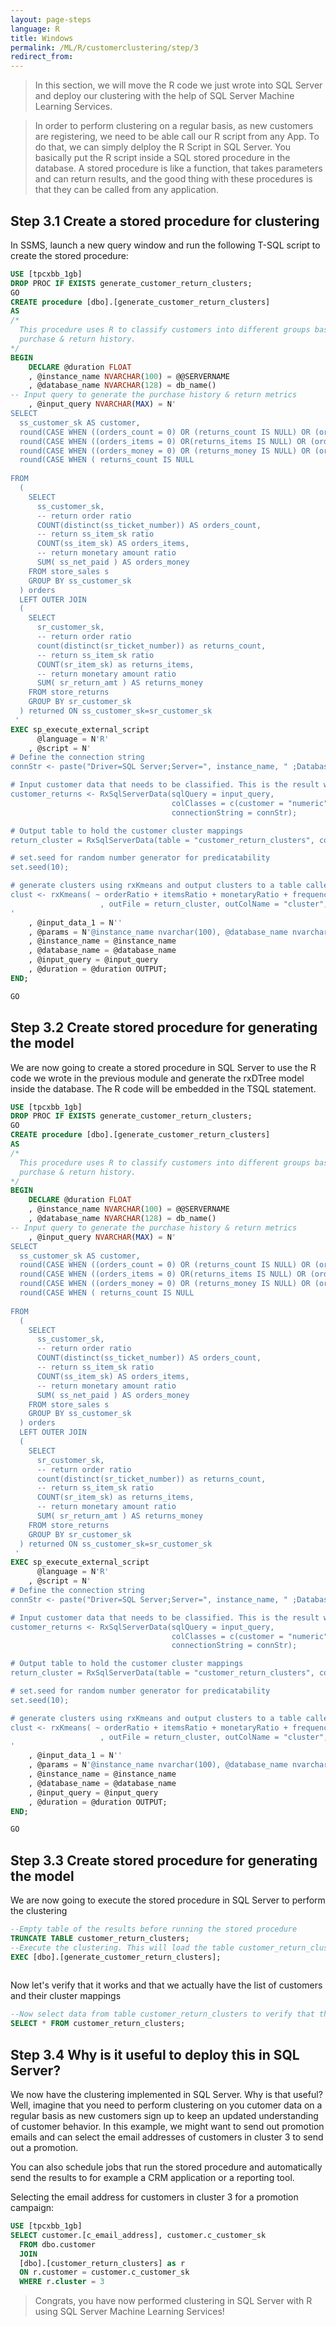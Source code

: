 ```yaml
---
layout: page-steps
language: R
title: Windows
permalink: /ML/R/customerclustering/step/3
redirect_from:
---
```



>In this section, we will move the R code we just wrote into SQL Server and deploy our clustering with the help of SQL Server Machine Learning Services.

>In order to perform clustering on a regular basis, as new customers are registering, we need to be able call our R script from any App. 
To do that, we can simply delploy the R Script in SQL Server. You basically put the R script inside a SQL stored procedure in the database. A stored procedure is like a function, that takes parameters and can return results, and the good thing with these procedures is that they can be called from any application. 


## Step 3.1 Create a stored procedure for clustering

In SSMS, launch a new query window and run the following T-SQL script to create the stored procedure:

```sql
USE [tpcxbb_1gb]
DROP PROC IF EXISTS generate_customer_return_clusters;
GO
CREATE procedure [dbo].[generate_customer_return_clusters]
AS
/* 
  This procedure uses R to classify customers into different groups based on their
  purchase & return history.
*/
BEGIN
	DECLARE @duration FLOAT
	, @instance_name NVARCHAR(100) = @@SERVERNAME
	, @database_name NVARCHAR(128) = db_name()
-- Input query to generate the purchase history & return metrics
	, @input_query NVARCHAR(MAX) = N'
SELECT
  ss_customer_sk AS customer,
  round(CASE WHEN ((orders_count = 0) OR (returns_count IS NULL) OR (orders_count IS NULL) OR ((returns_count / orders_count) IS NULL) ) THEN 0.0 ELSE (cast(returns_count as nchar(10)) / orders_count) END, 7) AS orderRatio,
  round(CASE WHEN ((orders_items = 0) OR(returns_items IS NULL) OR (orders_items IS NULL) OR ((returns_items / orders_items) IS NULL) ) THEN 0.0 ELSE (cast(returns_items as nchar(10)) / orders_items) END, 7) AS itemsRatio,
  round(CASE WHEN ((orders_money = 0) OR (returns_money IS NULL) OR (orders_money IS NULL) OR ((returns_money / orders_money) IS NULL) ) THEN 0.0 ELSE (cast(returns_money as nchar(10)) / orders_money) END, 7) AS monetaryRatio,
  round(CASE WHEN ( returns_count IS NULL                                                                        ) THEN 0.0 ELSE  returns_count                 END, 0) AS frequency
  
FROM
  (
    SELECT
      ss_customer_sk,
      -- return order ratio
      COUNT(distinct(ss_ticket_number)) AS orders_count,
      -- return ss_item_sk ratio
      COUNT(ss_item_sk) AS orders_items,
      -- return monetary amount ratio
      SUM( ss_net_paid ) AS orders_money
    FROM store_sales s
    GROUP BY ss_customer_sk
  ) orders
  LEFT OUTER JOIN
  (
    SELECT
      sr_customer_sk,
      -- return order ratio
      count(distinct(sr_ticket_number)) as returns_count,
      -- return ss_item_sk ratio
      COUNT(sr_item_sk) as returns_items,
      -- return monetary amount ratio
      SUM( sr_return_amt ) AS returns_money
    FROM store_returns
    GROUP BY sr_customer_sk
  ) returned ON ss_customer_sk=sr_customer_sk 
 '
EXEC sp_execute_external_script
	  @language = N'R'
	, @script = N'
# Define the connection string
connStr <- paste("Driver=SQL Server;Server=", instance_name, " ;Database=", database_name, " ;Trusted_Connection=true;", sep="" );

# Input customer data that needs to be classified. This is the result we get from our query
customer_returns <- RxSqlServerData(sqlQuery = input_query,
									colClasses = c(customer = "numeric", orderRatio = "numeric", itemsRatio = "numeric", monetaryRatio = "numeric", frequency = "numeric"),
									connectionString = connStr);

# Output table to hold the customer cluster mappings
return_cluster = RxSqlServerData(table = "customer_return_clusters", connectionString = connStr);

# set.seed for random number generator for predicatability
set.seed(10);

# generate clusters using rxKmeans and output clusters to a table called "customer_return_clusters".
clust <- rxKmeans( ~ orderRatio + itemsRatio + monetaryRatio + frequency, customer_returns, numClusters = 4
                    , outFile = return_cluster, outColName = "cluster", writeModelVars = TRUE , extraVarsToWrite = c("customer"), overwrite = TRUE);
'
	, @input_data_1 = N''
	, @params = N'@instance_name nvarchar(100), @database_name nvarchar(128), @input_query nvarchar(max), @duration float OUTPUT'
	, @instance_name = @instance_name
	, @database_name = @database_name
	, @input_query = @input_query
	, @duration = @duration OUTPUT;
END;

GO
```

## Step 3.2 Create stored procedure for generating the model

We are now going to create a stored procedure in SQL Server to use the R code we wrote in the previous module and generate the rxDTree model inside the database. The R code will be embedded in the TSQL statement.


  
```sql
USE [tpcxbb_1gb]
DROP PROC IF EXISTS generate_customer_return_clusters;
GO
CREATE procedure [dbo].[generate_customer_return_clusters]
AS
/* 
  This procedure uses R to classify customers into different groups based on their
  purchase & return history.
*/
BEGIN
	DECLARE @duration FLOAT
	, @instance_name NVARCHAR(100) = @@SERVERNAME
	, @database_name NVARCHAR(128) = db_name()
-- Input query to generate the purchase history & return metrics
	, @input_query NVARCHAR(MAX) = N'
SELECT
  ss_customer_sk AS customer,
  round(CASE WHEN ((orders_count = 0) OR (returns_count IS NULL) OR (orders_count IS NULL) OR ((returns_count / orders_count) IS NULL) ) THEN 0.0 ELSE (cast(returns_count as nchar(10)) / orders_count) END, 7) AS orderRatio,
  round(CASE WHEN ((orders_items = 0) OR(returns_items IS NULL) OR (orders_items IS NULL) OR ((returns_items / orders_items) IS NULL) ) THEN 0.0 ELSE (cast(returns_items as nchar(10)) / orders_items) END, 7) AS itemsRatio,
  round(CASE WHEN ((orders_money = 0) OR (returns_money IS NULL) OR (orders_money IS NULL) OR ((returns_money / orders_money) IS NULL) ) THEN 0.0 ELSE (cast(returns_money as nchar(10)) / orders_money) END, 7) AS monetaryRatio,
  round(CASE WHEN ( returns_count IS NULL                                                                        ) THEN 0.0 ELSE  returns_count                 END, 0) AS frequency
  
FROM
  (
    SELECT
      ss_customer_sk,
      -- return order ratio
      COUNT(distinct(ss_ticket_number)) AS orders_count,
      -- return ss_item_sk ratio
      COUNT(ss_item_sk) AS orders_items,
      -- return monetary amount ratio
      SUM( ss_net_paid ) AS orders_money
    FROM store_sales s
    GROUP BY ss_customer_sk
  ) orders
  LEFT OUTER JOIN
  (
    SELECT
      sr_customer_sk,
      -- return order ratio
      count(distinct(sr_ticket_number)) as returns_count,
      -- return ss_item_sk ratio
      COUNT(sr_item_sk) as returns_items,
      -- return monetary amount ratio
      SUM( sr_return_amt ) AS returns_money
    FROM store_returns
    GROUP BY sr_customer_sk
  ) returned ON ss_customer_sk=sr_customer_sk 
 '
EXEC sp_execute_external_script
	  @language = N'R'
	, @script = N'
# Define the connection string
connStr <- paste("Driver=SQL Server;Server=", instance_name, " ;Database=", database_name, " ;Trusted_Connection=true;", sep="" );

# Input customer data that needs to be classified. This is the result we get from our query
customer_returns <- RxSqlServerData(sqlQuery = input_query,
									colClasses = c(customer = "numeric", orderRatio = "numeric", itemsRatio = "numeric", monetaryRatio = "numeric", frequency = "numeric"),
									connectionString = connStr);

# Output table to hold the customer cluster mappings
return_cluster = RxSqlServerData(table = "customer_return_clusters", connectionString = connStr);

# set.seed for random number generator for predicatability
set.seed(10);

# generate clusters using rxKmeans and output clusters to a table called "customer_return_clusters".
clust <- rxKmeans( ~ orderRatio + itemsRatio + monetaryRatio + frequency, customer_returns, numClusters = 4
                    , outFile = return_cluster, outColName = "cluster", writeModelVars = TRUE , extraVarsToWrite = c("customer"), overwrite = TRUE);
'
	, @input_data_1 = N''
	, @params = N'@instance_name nvarchar(100), @database_name nvarchar(128), @input_query nvarchar(max), @duration float OUTPUT'
	, @instance_name = @instance_name
	, @database_name = @database_name
	, @input_query = @input_query
	, @duration = @duration OUTPUT;
END;

GO
```

## Step 3.3 Create stored procedure for generating the model

We are now going to execute the stored procedure in SQL Server to perform the clustering 

```sql
--Empty table of the results before running the stored procedure
TRUNCATE TABLE customer_return_clusters;
--Execute the clustering. This will load the table customer_return_clusters with cluster mappings
EXEC [dbo].[generate_customer_return_clusters];
                               
```

Now let's verify that it works and that we actually have the list of customers and their cluster mappings

```sql             
--Now select data from table customer_return_clusters to verify that the clustering data was loaded
SELECT * FROM customer_return_clusters;

```

## Step 3.4 Why is it useful to deploy this in SQL Server?

We now have the clustering implemented in SQL Server. Why is that useful?
Well, imagine that you need to perform clustering on you cutomer data on a regular basis as new customers sign up to keep an updated understanding of customer behavior. In this example, we might want to send out promotion emails and can select the email addresses of customers in cluster 3 to send out a promotion.

 You can also schedule jobs that run the stored procedure and automatically send the results to for example a CRM application or a reporting tool. 

Selecting the email address for customers in cluster 3 for a promotion campaign:

```sql
USE [tpcxbb_1gb]
SELECT customer.[c_email_address], customer.c_customer_sk
  FROM dbo.customer
  JOIN 
  [dbo].[customer_return_clusters] as r
  ON r.customer = customer.c_customer_sk
  WHERE r.cluster = 3
```

> Congrats, you have now performed clustering in SQL Server with R using SQL Server Machine Learning Services! 
